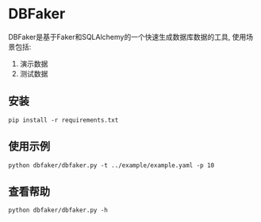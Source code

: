 # DBFaker

DBFaker是基于Faker和SQLAlchemy的一个快速生成数据库数据的工具, 
使用场景包括:
1. 演示数据
2. 测试数据

## 安装

```
pip install -r requirements.txt
```
## 使用示例

```
python dbfaker/dbfaker.py -t ../example/example.yaml -p 10
```

## 查看帮助

```
python dbfaker/dbfaker.py -h
```
